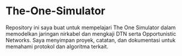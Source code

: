 # The-One-Simulator
Repository ini saya buat untuk mempelajari The One Simulator dalam memodelkan jaringan nirkabel dan mengkaji DTN serta Opportunistic Networks. Saya menyimpan proyek, catatan, dan dokumentasi untuk memahami protokol dan algoritma terkait.
